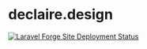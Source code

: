 # declaire.design

[![Laravel Forge Site Deployment Status](https://img.shields.io/endpoint?url=https%3A%2F%2Fforge.laravel.com%2Fsite-badges%2Fbc836111-118a-4631-ae36-e8d1d156ddd1&style=for-the-badge)](https://forge.laravel.com/servers/318069/sites/2134665)